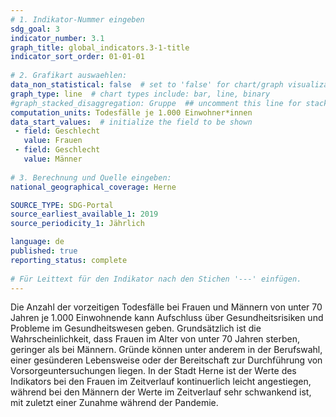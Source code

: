 ```yaml
---
# 1. Indikator-Nummer eingeben 
sdg_goal: 3 
indicator_number: 3.1
graph_title: global_indicators.3-1-title
indicator_sort_order: 01-01-01
 
# 2. Grafikart auswaehlen: 
data_non_statistical: false  # set to 'false' for chart/graph visualization 
graph_type: line  # chart types include: bar, line, binary 
#graph_stacked_disaggregation: Gruppe  ## uncomment this line for stacked bars. eplace 'Geschlecht' with the field of aggregation. 
computation_units: Todesfälle je 1.000 Einwohner*innen
data_start_values:  # initialize the field to be shown  
 - field: Geschlecht
   value: Frauen
 - field: Geschlecht
   value: Männer
 
# 3. Berechnung und Quelle eingeben: 
national_geographical_coverage: Herne

SOURCE_TYPE: SDG-Portal
source_earliest_available_1: 2019
source_periodicity_1: Jährlich

language: de   
published: true 
reporting_status: complete
 
# Für Leittext für den Indikator nach den Stichen '---' einfügen. 
---
```

Die Anzahl der vorzeitigen Todesfälle bei Frauen und Männern von unter 70 Jahren je 1.000 Einwohnende kann Aufschluss über Gesundheitsrisiken und Probleme im Gesundheitswesen geben. Grundsätzlich ist die Wahrscheinlichkeit, dass Frauen im Alter von unter 70 Jahren sterben, geringer als bei Männern. Gründe können unter anderem in der Berufswahl, einer gesünderen Lebensweise oder der Bereitschaft zur Durchführung von Vorsorgeuntersuchungen liegen. In der Stadt Herne ist der Werte des Indikators bei den Frauen im Zeitverlauf kontinuerlich leicht angestiegen, während bei den Männern der Werte im Zeitverlauf sehr schwankend ist, mit zuletzt einer Zunahme während der Pandemie.<br>
